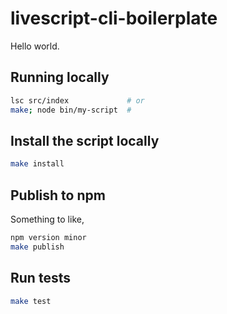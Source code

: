 # livescript-cli-boilerplate

Hello world.

## Running locally

```sh
lsc src/index             # or
make; node bin/my-script  # 
```

## Install the script locally

```sh
make install
```

## Publish to npm

Something to like,

```sh
npm version minor
make publish
```

## Run tests

```sh
make test
```
